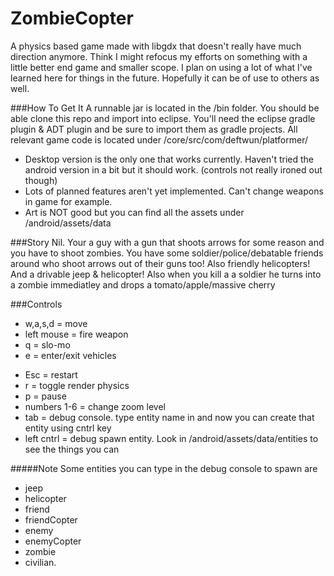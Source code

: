 # ZombieCopter
A physics based game made with libgdx that doesn't really have much direction anymore. Think I might refocus my efforts on something with a little better end game and smaller scope. I plan on using a lot of what I've learned here for things in the future. Hopefully it can be of use to others as well. 

###How To Get It
A runnable jar is located in the /bin folder. You should be able clone this repo and import into eclipse. You'll need the eclipse gradle plugin & ADT plugin and be sure to import them as gradle projects. All relevant game code is located under /core/src/com/deftwun/platformer/

<ul>
<li>Desktop version is the only one that works currently. Haven't tried the android version in a bit but it should work. (controls not really ironed out though) </li>
<li>Lots of planned features aren't yet implemented. Can't change weapons in game for example.</li>
<li>Art is NOT good but you can find all the assets under /android/assets/data </li>
</ul>


###Story
Nil. Your a guy with a gun that shoots arrows for some reason and you have to shoot zombies. You have some soldier/police/debatable friends around who shoot arrows out of their guns too! Also friendly helicopters! And a drivable jeep & helicopter! Also when you kill a a soldier he turns into a zombie immediatley and drops a tomato/apple/massive cherry

###Controls
<ul>
<li>w,a,s,d = move</li>
<li>left mouse = fire weapon</li>
<li>q = slo-mo</li>
<li>e = enter/exit vehicles</li>
</ul>

<ul>
<li>Esc = restart</li>
<li>r = toggle render physics</li>
<li>p = pause</li>
<li>numbers 1-6 = change zoom level</li>
<li>tab = debug console. type entity name in and now you can create that entity using cntrl key </li>
<li>left cntrl = debug spawn entity. Look in /android/assets/data/entities to see the things you can</li>
</ul>

#####Note
Some entities you can type in the debug console to spawn are 
<ul>
<li>jeep</li>
<li>helicopter</li>
<li>friend</li>
<li>friendCopter</li>
<li>enemy</li>
<li>enemyCopter</li>
<li>zombie</li>
<li>civilian.</li>
</ul>




